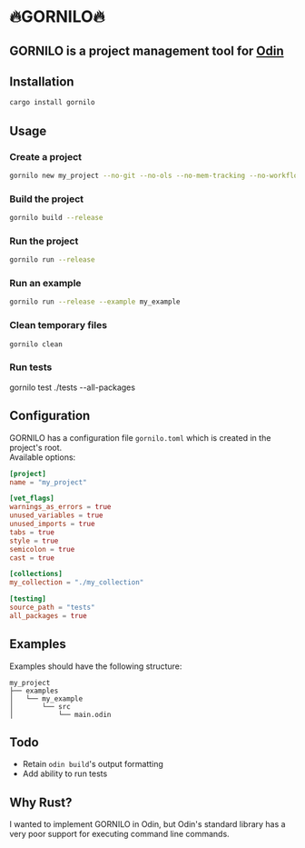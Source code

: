 # 🔥GORNILO🔥

## GORNILO is a project management tool for [Odin](https://odin-lang.org)

## Installation
```bash
cargo install gornilo
```

## Usage
### Create a project
```bash
gornilo new my_project --no-git --no-ols --no-mem-tracking --no-workflows
```
### Build the project
```bash
gornilo build --release
```
### Run the project
```bash
gornilo run --release
```

### Run an example
```bash
gornilo run --release --example my_example
```

### Clean temporary files
```bash
gornilo clean
```

### Run tests
gornilo test ./tests --all-packages

## Configuration
GORNILO has a configuration file `gornilo.toml` which is created in the project's root.<br>
Available options:<br>
```toml
[project]
name = "my_project"

[vet_flags]
warnings_as_errors = true
unused_variables = true
unused_imports = true
tabs = true
style = true
semicolon = true
cast = true

[collections]
my_collection = "./my_collection"

[testing]
source_path = "tests"
all_packages = true
```

## Examples
Examples should have the following structure:
```
my_project
├── examples
│   └── my_example
│       └── src
│           └── main.odin
```

## Todo
- Retain `odin build`'s output formatting
- Add ability to run tests

## Why Rust?
I wanted to implement GORNILO in Odin, but Odin's standard library has a very poor support for executing command line commands.
